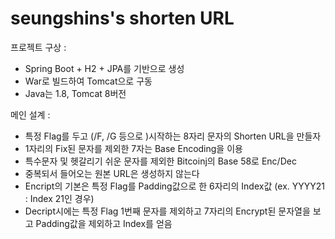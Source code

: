 # seungshins's shorten URL

프로젝트 구상 : 
* Spring Boot + H2 + JPA를 기반으로 생성
* War로 빌드하여 Tomcat으로 구동
* Java는 1.8, Tomcat 8버전

메인 설계 : 
* 특정 Flag를 두고 (/F, /G 등으로 )시작하는 8자리 문자의 Shorten URL을 만들자
* 1자리의 Fix된 문자를 제외한 7자는 Base Encoding을 이용
* 특수문자 및 헷갈리기 쉬운 문자를 제외한 Bitcoinj의 Base 58로 Enc/Dec
* 중복되서 들어오는 원본 URL은 생성하지 않는다
* Encript의 기본은 특정 Flag를 Padding값으로 한 6자리의 Index값 (ex. YYYY21 : Index 21인 경우)
* Decript시에는 특정 Flag 1번째 문자를 제외하고 7자리의 Encrypt된 문자열을 보고 Padding값을 제외하고 Index를 얻음

